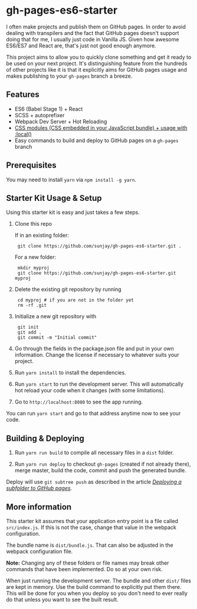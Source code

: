 # gh-pages-es6-starter
I often make projects and publish them on GitHub pages. In order to avoid
dealing with transpilers and the fact that GitHub pages doesn't support
doing that for me, I usually just code in Vanilla JS. Given how awesome
ES6/ES7 and React are, that's just not good enough anymore.

This project aims to allow you to quickly clone something and get it ready
to be used on your next project. It's distinguishing feature from the
hundreds of other projects like it is that it explicitly aims for GitHub
pages usage and makes publishing to your `gh-pages` branch a breeze.

## Features

- ES6 (Babel Stage 1) + React
- SCSS + autoprefixer
- Webpack Dev Server + Hot Reloading
- [CSS modules (CSS embedded in your JavaScript bundle) + usage with :local()](https://github.com/webpack/css-loader#local-scope)
- Easy commands to build and deploy to GitHub pages on a `gh-pages` branch

## Prerequisites

You may need to install `yarn` via `npm install -g yarn`.

## Starter Kit Usage & Setup
Using this starter kit is easy and just takes a few steps.

1. Clone this repo

    If in an existing folder:

        git clone https://github.com/sunjay/gh-pages-es6-starter.git .

    For a new folder:

        mkdir myproj
        git clone https://github.com/sunjay/gh-pages-es6-starter.git myproj

2. Delete the existing git repository by running

        cd myproj # if you are not in the folder yet
        rm -rf .git

3. Initialize a new git repository with

        git init
        git add .
        git commit -m "Initial commit"

4. Go through the fields in the package.json file and put in
your own information. Change the license if necessary to whatever suits your
project.

5. Run `yarn install` to install the dependencies.

6. Run `yarn start` to run the development server. This will automatically hot reload your code when it changes (with some limitations).

6. Go to `http://localhost:8080` to see the app running.

You can run `yarn start` and go to that address anytime now to see your code.

## Building & Deploying
1. Run `yarn run build` to compile all necessary files in a `dist` folder.

2. Run `yarn run deploy` to checkout `gh-pages` (created if not already there), merge master, build the code, commit and push the generated bundle.

Deploy will use `git subtree push` as described in the article [*Deploying a subfolder to GitHub pages*](https://gist.github.com/cobyism/4730490).

## More information
This starter kit assumes that your application entry point is a file
called `src/index.js`. If this is not the case, change that value in the
webpack configuration.

The bundle name is `dist/bundle.js`. That can also be adjusted in the
webpack configuration file.

**Note:** Changing any of these folders or file names may break other commands that have been implemented. Do so at your own risk.

When just running the development server. The bundle and other `dist/` files are kept in memory. Use the build command to explicitly put them there. This will be done for you when you deploy so you don't need to ever really do that unless you want to see the built result.
